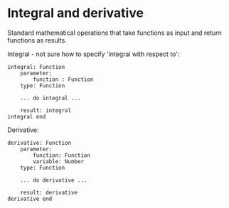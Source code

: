 Integral and derivative
=======================

Standard mathematical operations that take functions as input and return functions as results.


Integral - not sure how to specify 'integral with respect to':

	integral: Function
		parameter:
			function : Function
		type: Function

		... do integral ...

		result: integral
	integral end


Derivative:

	derivative: Function
		parameter:
			function: Function
			variable: Number
		type: Function

		... do derivative ...

		result: derivative
	derivative end
